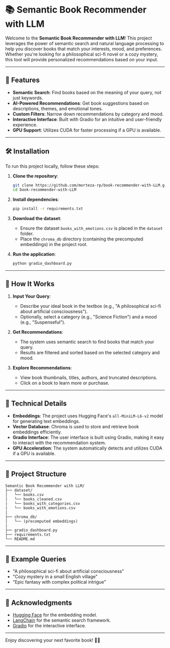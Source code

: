# 📚 Semantic Book Recommender with LLM

Welcome to the **Semantic Book Recommender with LLM**! This project leverages the power of semantic search and natural language processing to help you discover books that match your interests, mood, and preferences. Whether you're looking for a philosophical sci-fi novel or a cozy mystery, this tool will provide personalized recommendations based on your input.

---

## 🚀 Features

- **Semantic Search**: Find books based on the meaning of your query, not just keywords.
- **AI-Powered Recommendations**: Get book suggestions based on descriptions, themes, and emotional tones.
- **Custom Filters**: Narrow down recommendations by category and mood.
- **Interactive Interface**: Built with Gradio for an intuitive and user-friendly experience.
- **GPU Support**: Utilizes CUDA for faster processing if a GPU is available.

---

## 🛠️ Installation

To run this project locally, follow these steps:

1. **Clone the repository**:
   ```bash
   git clone https://github.com/morteza-rp/book-recommender-with-LLM.git
   cd book-recommender-with-LLM
   ```

2. **Install dependencies**:
   ```bash
   pip install -r requirements.txt
   ```

3. **Download the dataset**:
   - Ensure the dataset `books_with_emotions.csv` is placed in the `dataset` folder.
   - Place the `chroma_db` directory (containing the precomputed embeddings) in the project root.

4. **Run the application**:
   ```bash
   python gradio_dashboard.py
   ```

---

## 🎯 How It Works

1. **Input Your Query**:
   - Describe your ideal book in the textbox (e.g., "A philosophical sci-fi about artificial consciousness").
   - Optionally, select a category (e.g., "Science Fiction") and a mood (e.g., "Suspenseful").

2. **Get Recommendations**:
   - The system uses semantic search to find books that match your query.
   - Results are filtered and sorted based on the selected category and mood.

3. **Explore Recommendations**:
   - View book thumbnails, titles, authors, and truncated descriptions.
   - Click on a book to learn more or purchase.

---

## 🧠 Technical Details

- **Embeddings**: The project uses Hugging Face's `all-MiniLM-L6-v2` model for generating text embeddings.
- **Vector Database**: Chroma is used to store and retrieve book embeddings efficiently.
- **Gradio Interface**: The user interface is built using Gradio, making it easy to interact with the recommendation system.
- **GPU Acceleration**: The system automatically detects and utilizes CUDA if a GPU is available.

---

## 📂 Project Structure

```
Semantic Book Recommender with LLM/
├── dataset/
│   └── books.csv
|   └── books_cleaned.csv
|   └── books_with_categories.csv
|   └── books_with_emotions.csv
|
├── chroma_db/
│   └── (precomputed embeddings)
|
├── gradio_dashboard.py
├── requirements.txt
└── README.md
```

---

## 🤖 Example Queries

- "A philosophical sci-fi about artificial consciousness"
- "Cozy mystery in a small English village"
- "Epic fantasy with complex political intrigue"

---

## 🙏 Acknowledgments

- [Hugging Face](https://huggingface.co/) for the embedding model.
- [LangChain](https://www.langchain.com/) for the semantic search framework.
- [Gradio](https://www.gradio.app/) for the interactive interface.

---

Enjoy discovering your next favorite book! 📖✨
